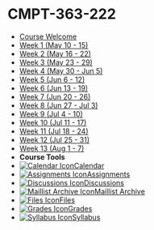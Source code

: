 # CMPT-363-222 <!-- {docsify-ignore} -->

- [Course Welcome](course-welcome)
- [Week 1 (May 10 - 15)](week-01)
- [Week 2 (May 16 - 22)](week-02)
- [Week 3 (May 23 - 29)](week-03)
- [Week 4 (May 30 - Jun 5)](week-04)
- [Week 5 (Jun 6 - 12)](week-05)
- [Week 6 (Jun 13 - 19)](week-06)
- [Week 7 (Jun 20 - 26)](week-07)
- [Week 8 (Jun 27 - Jul 3)](week-08)
- [Week 9 (Jul 4 - 10)](week-09)
- [Week 10 (Jul 11 - 17)](week-10)
- [Week 11 (Jul 18 - 24)](week-11)
- [Week 12 (Jul 25 - 31)](week-12)
- [Week 13 (Aug 1 - 7)](week-13)
- **Course Tools**
 - [![Calendar Icon](https://icongr.am/fontawesome/calendar.svg?size=16&color=6D6F71)Calendar](https://canvas.sfu.ca/calendar)
 - [![Assignments Icon](https://icongr.am/fontawesome/pencil.svg?size=16&color=6D6F71)Assignments](https://canvas.sfu.ca/courses/69678/assignments)
 - [![Discussions Icon](https://icongr.am/fontawesome/comments-o.svg?size=16&color=6D6F71)Discussions](https://canvas.sfu.ca/courses/69678/discussion_topics)
  - [![Maillist Archive Icon](https://icongr.am/fontawesome/envelope-o.svg?size=16&color=6D6F71)Maillist Archive](https://www2.cs.sfu.ca/CourseCentral/Hypermail/cmpt-363/)
 - [![Files Icon](https://icongr.am/fontawesome/folder.svg?size=16&color=6D6F71)Files](https://canvas.sfu.ca/courses/69678/files)
 - [![Grades Icon](https://icongr.am/fontawesome/calculator.svg?size=16&color=6D6F71)Grades](https://canvas.sfu.ca/courses/69678/gradebook)
 - [![Syllabus Icon](https://icongr.am/fontawesome/list.svg?size=16&color=6D6F71)Syllabus](https://canvas.sfu.ca/courses/69678/assignments/syllabus)  

 <br>

<style>
  :root {

    --link-color: #CC0633!important;
    --link-text-decoration: none!important;
    --link-text-decoration--hover: underline!important;

    --sidebar-name-color: #CC0633!important;
    --sidebar-nav-link-color: #757575!important;
    --sidebar-nav-link-color--active: #CC0633!important;
    --sidebar-nav-link-border-color--active: #CC0633!important;

    --navbar-root-color: #757575!important;
    --navbar-root-color--active: #CC0633!important;

    --sidebar-nav-pagelink-background--active:
        no-repeat 0px center / 5px 6px linear-gradient(225deg, transparent 2.75px, #CC0633 2.75px 4.25px, transparent 4.25px), no-repeat 5px center / 5px 6px linear-gradient(135deg, transparent 2.75px, #CC0633 2.75px 4.25px, transparent 4.25px)!important;
    --sidebar-nav-pagelink-background--collapse:
        no-repeat 2px calc(50% - 2.5px) / 6px 5px linear-gradient(45deg, transparent 2.75px, #CC0633 2.75px 4.25px, transparent 4px), no-repeat 2px calc(50% + 2.5px) / 6px 5px linear-gradient(135deg, transparent 2.75px, #CC0633 2.75px 4.25px, transparent 4px)!important;
    --sidebar-nav-pagelink-background--loaded:
        no-repeat 0px center / 5px 6px linear-gradient(225deg, transparent 2.75px, #CC0633 2.75px 4.25px, transparent 4.25px), no-repeat 5px center / 5px 6px linear-gradient(135deg, transparent 2.75px, #CC0633 2.75px 4.25px, transparent 4.25px)!important;

    --blockquote-border-color: #757b7f!important;

    --pagination-title-color: #CC0633!important;

  }
  
  @media (prefers-color-scheme: dark) {
    :root {

    --link-color: #EA7688!important;
    --link-text-decoration: none!important;
    --link-text-decoration--hover: underline!important;

    --sidebar-name-color: #EA7688!important;
    --sidebar-nav-link-color:B2B4B4!important;
    --sidebar-nav-link-color--active: #EA7688!important;
    --sidebar-nav-link-border-color--active: #EA7688!important;

    --navbar-root-color: #b2b4b4!important;
    --navbar-root-color--active: #EA7688!important;

    --sidebar-nav-pagelink-background--active:
        no-repeat 0px center / 5px 6px linear-gradient(225deg, transparent 2.75px, #EA7688 2.75px 4.25px, transparent 4.25px), no-repeat 5px center / 5px 6px linear-gradient(135deg, transparent 2.75px, #EA7688 2.75px 4.25px, transparent 4.25px)!important;
    --sidebar-nav-pagelink-background--collapse:
        no-repeat 2px calc(50% - 2.5px) / 6px 5px linear-gradient(45deg, transparent 2.75px, #EA7688 2.75px 4.25px, transparent 4px), no-repeat 2px calc(50% + 2.5px) / 6px 5px linear-gradient(135deg, transparent 2.75px, #EA7688 2.75px 4.25px, transparent 4px)!important;
    --sidebar-nav-pagelink-background--loaded:
        no-repeat 0px center / 5px 6px linear-gradient(225deg, transparent 2.75px, #EA7688 2.75px 4.25px, transparent 4.25px), no-repeat 5px center / 5px 6px linear-gradient(135deg, transparent 2.75px, #EA7688 2.75px 4.25px, transparent 4.25px)!important;

    --blockquote-border-color: #757B7F!important;

    --pagination-title-color: #EA7688!important;

    }
  }
  
</style>
